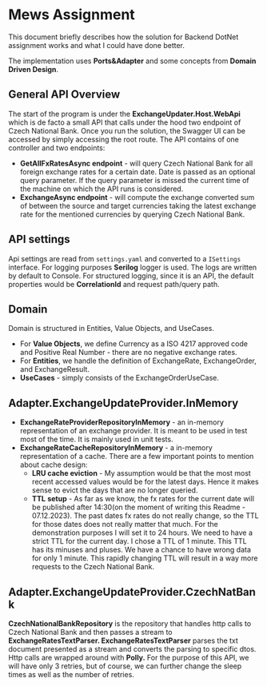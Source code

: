 # Mews Assignment

This document briefly describes how the solution for Backend DotNet assignment works and what I could have done better.

The implementation uses **Ports&Adapter** and some concepts from **Domain Driven Design**.

## **General API Overview**

The start of the program is under the **ExchangeUpdater.Host.WebApi** which is de facto a small API that calls under the hood two endpoint of Czech National Bank. Once you run the solution, the Swagger UI can be accessed by simply accessing the root route. The API contains of one controller and two endpoints:

- **GetAllFxRatesAsync endpoint** - will query Czech National Bank for all foreign exchange rates for a certain date. Date is passed as an optional query parameter. If the query parameter is missed the current time of the machine on which the API runs is considered.
- **ExchangeAsync endpoint** - will compute the exchange converted sum of between the source and target currencies taking the latest exchange rate for the mentioned currencies by querying Czech National Bank.

## API settings

Api settings are read from `settings.yaml`  and converted to a `ISettings` interface. For logging purposes **Serilog** logger is used. The logs are written by default to Console. For structured logging, since it is an API, the default properties would be **CorrelationId** and request path/query path.

## Domain

Domain is structured in Entities, Value Objects, and UseCases.

- For **Value Objects**, we define Currency as a ISO 4217 approved code and Positive Real Number - there are no negative exchange rates.
- For **Entities**, we handle the definition of ExchangeRate, ExchangeOrder, and ExchangeResult.
- **UseCases** - simply consists of the ExchangeOrderUseCase.

## Adapter.ExchangeUpdateProvider.InMemory

- **ExchangeRateProviderRepositoryInMemory** - an in-memory representation of an exchange provider. It is meant to be used in test most of the time. It is mainly used in unit tests.
- **ExchangeRateCacheRepositoryInMemory** - a in-memory representation of a cache. There are a few important points to mention about cache design:
    - **LRU cache eviction** - My assumption would be that the most most recent accessed values would be for the latest days. Hence it makes sense to evict the days that are no longer queried.
    - ******TTL****** ************setup************ - As far as we know, the fx rates for the current date will be published after 14:30(on the moment of writing this Readme - 07.12.2023). The past dates fx rates do not really change, so the TTL for those dates does not really matter that much. For the demonstration purposes I will set it to 24 hours. We need to have a strict TTL for the current day. I chose a TTL of 1 minute. This TTL has its minuses and pluses. We have a chance to have wrong data for only 1 minute. This rapidly changing TTL will result in a way more requests to the Czech National Bank.

## Adapter.ExchangeUpdateProvider.CzechNatBank

**CzechNationalBankRepository** is the repository that handles http calls to Czech National Bank and then passes a stream to **ExchangeRatesTextParser. ExchangeRatesTextParser** parses the txt document presented as a stream and converts the parsing to specific dtos. Http calls are wrapped around with **Polly.** For the purpose of this API, we will have only 3 retries, but of course, we can further change the sleep times as well as the number of retries.